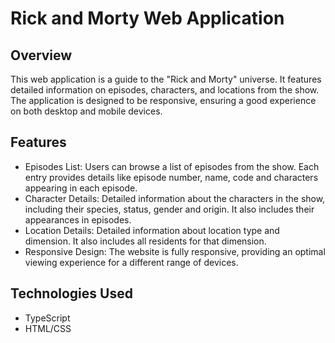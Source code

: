 
# Rick and Morty Web Application

## Overview
This web application is a guide to the "Rick and Morty" universe. It features detailed information on episodes, characters, and locations from the show. The application is designed to be responsive, ensuring a good experience on both desktop and mobile devices.

## Features
* Episodes List: Users can browse a list of episodes from the show. Each entry provides details like episode number, name, code and characters appearing in each episode.
* Character Details: Detailed information about the characters in the show, including their species, status, gender and origin. It also includes their appearances in episodes.
* Location Details: Detailed information about location type and dimension. It also includes all residents for that dimension.
* Responsive Design: The website is fully responsive, providing an optimal viewing experience for a different range of devices.

## Technologies Used
* TypeScript
* HTML/CSS

